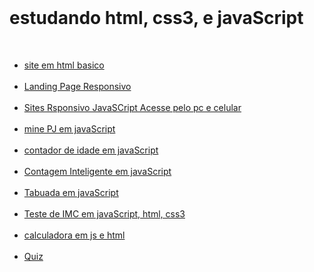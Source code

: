 <br>
<h1>estudando html, css3, e javaScript</h1>

<br>

<nav >

<ul>

<li id="li">
<a id="a"  href="https://GabrielErick1.github.io/estudo/htmlsite/siteteste/">site em html basico</a>
</li>

<br>

<li id="li">
<a id="a" href="https://GabrielErick1.github.io/estudo/htmlsite/site/">Landing Page Responsivo</a>
</li>

<br>

<li id="li">
<a id="a" href="https://GabrielErick1.github.io/estudo/htmlsite/sitenv/">Sites Rsponsivo JavaSCript Acesse pelo pc e celular</a>
</li>

<br>

<li id="li">
<a id="a" href="https://GabrielErick1.github.io/estudo/javaScript/projeto/">mine PJ em javaScript</a>
</li>

<br>

<li id="li">
<a id="a" href="https://GabrielErick1.github.io/estudo/javaScript/projeto1/">contador de idade em javaScript</a>
</li>

<br>

<li id="li">
<a id="a" href="https://GabrielErick1.github.io/estudo/javaScript/projeto2/">Contagem Inteligente em javaScript</a>
</li>

<br>

<li id="li">
<a id="a" href="https://GabrielErick1.github.io/estudo/javaScript/projeto3/">Tabuada em javaScript</a>
</li>

<br>

<li id="li">
<a id="a" href="https://GabrielErick1.github.io/estudo/javaScript/testedeobsidade/">Teste de IMC em javaScript, html, css3</a>
</li>

<br>

<li id="li">
<a id="a" href="https://GabrielErick1.github.io/estudo/javaScript/calculadora/">calculadora em js e html</a>
</li>

<br>

<li id="li">
<a id="a" href="https://GabrielErick1.github.io/estudo/quiz/">Quiz</a>
</li>

</ul>
</nav>